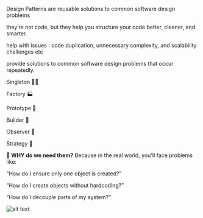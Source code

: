 Design Patterns are reusable solutions to common software design problems

 they’re not code, but they help you structure your code better, cleaner, and smarter.

  help with issues : code duplication, unnecessary complexity, and scalability challenges etc

provide solutions to common software design problems that occur repeatedly.

Singleton 🧍‍♀️

Factory 🏭

Prototype 🧬

Builder 🧱

Observer 👀

Strategy 🧠

**🎯 WHY do we need them?**
Because in the real world, you'll face problems like:

“How do I ensure only one object is created?”

“How do I create objects without hardcoding?”

“How do I decouple parts of my system?”

![alt text](image.png)